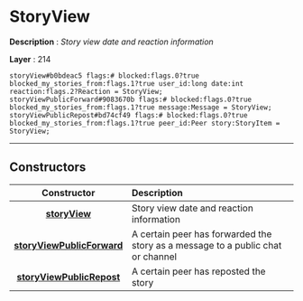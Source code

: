 # StoryView

**Description** : *Story view date and reaction information*

**Layer** : 214

```tl
storyView#b0bdeac5 flags:# blocked:flags.0?true blocked_my_stories_from:flags.1?true user_id:long date:int reaction:flags.2?Reaction = StoryView;
storyViewPublicForward#9083670b flags:# blocked:flags.0?true blocked_my_stories_from:flags.1?true message:Message = StoryView;
storyViewPublicRepost#bd74cf49 flags:# blocked:flags.0?true blocked_my_stories_from:flags.1?true peer_id:Peer story:StoryItem = StoryView;
```

---

## Constructors

| Constructor | Description |
| :---: | :--- |
| [**storyView**](constructor/storyView) | Story view date and reaction information |
| [**storyViewPublicForward**](constructor/storyViewPublicForward) | A certain peer has forwarded the story as a message to a public chat or channel |
| [**storyViewPublicRepost**](constructor/storyViewPublicRepost) | A certain peer has reposted the story |
